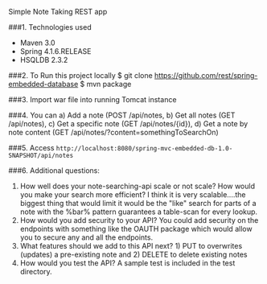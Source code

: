 Simple Note Taking REST app

###1. Technologies used
* Maven 3.0
* Spring 4.1.6.RELEASE
* HSQLDB 2.3.2

###2. To Run this project locally
$ git clone https://github.com/rest/spring-embedded-database
$ mvn package

###3. Import war file into running Tomcat instance

###4. You can a) Add a note (POST /api/notes, b) Get all notes (GET /api/notes), c) Get a specific note (GET /api/notes/{id}), d) Get a note by note content (GET /api/notes/?content=somethingToSearchOn)

###5. Access `http://localhost:8080/spring-mvc-embedded-db-1.0-SNAPSHOT/api/notes`

###6. Additional questions:
1) How well does your note-searching-api scale or not scale? How would you make your search more efficient? I think it is very scalable....the biggest thing that would limit it would be the "like" search for parts of a note with the %bar% pattern guarantees a table-scan for every lookup.
2) How would you add security to your API? You could add security on the endpoints with something like the OAUTH package which would allow you to secure any and all the endpoints.
3) What features should we add to this API next? 1) PUT to overwrites (updates) a pre-existing note and 2) DELETE to delete existing notes
4) How would you test the API? A sample test is included in the test directory.
